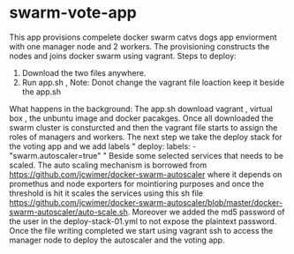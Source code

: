 # swarm-vote-app
This app provisions compelete docker swarm catvs dogs app enviorment with one manager node and 2 workers. The provisioning constructs the nodes and joins docker swarm using vagrant.
Steps to deploy:
1. Download the two files anywhere.
2. Run app.sh , Note: Donot change the vagrant file loaction keep it beside the app.sh

What happens in the background:
The app.sh download vagrant , virtual box , the unbuntu image and docker pacakges. Once all downloaded the swarm cluster is consturcted and then the vagrant file starts to assign the roles of managers and workers. The next step we take the deploy stack for the voting app and we add labels
"
deploy:
  labels:
    - "swarm.autoscaler=true"
 "
 Beside some selected services that needs to be scaled. The auto scaling mechanism is borrowed from https://github.com/jcwimer/docker-swarm-autoscaler where it depends on promethus and node exporters for mointioring purposes and once the threshold is hit it scales the services using this sh file https://github.com/jcwimer/docker-swarm-autoscaler/blob/master/docker-swarm-autoscaler/auto-scale.sh. Moreover we added the md5 password of the user in the deploy-stack-01.yml to not expose the plaintext password.
 Once the file writing completed we start using vagrant ssh to access the manager node to deploy the autoscaler and the voting app.
 
